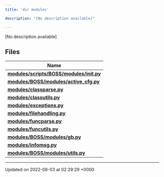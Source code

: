 ```yaml
---
title: 'dir modules'

description: "[No description available]"

---
```







[No description available]

## Files

| Name           |
| -------------- |
| **[modules/scripts/BOSS/modules/__init__.py](/documentation/code/colliderbit_development/files/scripts_2boss_2modules_2____init_____8py/#file-scripts/boss/modules/--init--.py)**  |
| **[modules/BOSS/modules/active_cfg.py](/documentation/code/colliderbit_development/files/boss_2modules_2active__cfg_8py/#file-boss/modules/active-cfg.py)**  |
| **[modules/classparse.py](/documentation/code/colliderbit_development/files/classparse_8py/#file-classparse.py)**  |
| **[modules/classutils.py](/documentation/code/colliderbit_development/files/classutils_8py/#file-classutils.py)**  |
| **[modules/exceptions.py](/documentation/code/colliderbit_development/files/exceptions_8py/#file-exceptions.py)**  |
| **[modules/filehandling.py](/documentation/code/colliderbit_development/files/filehandling_8py/#file-filehandling.py)**  |
| **[modules/funcparse.py](/documentation/code/colliderbit_development/files/funcparse_8py/#file-funcparse.py)**  |
| **[modules/funcutils.py](/documentation/code/colliderbit_development/files/funcutils_8py/#file-funcutils.py)**  |
| **[modules/BOSS/modules/gb.py](/documentation/code/colliderbit_development/files/boss_2modules_2gb_8py/#file-boss/modules/gb.py)**  |
| **[modules/infomsg.py](/documentation/code/colliderbit_development/files/infomsg_8py/#file-infomsg.py)**  |
| **[modules/BOSS/modules/utils.py](/documentation/code/colliderbit_development/files/boss_2modules_2utils_8py/#file-boss/modules/utils.py)**  |






-------------------------------

Updated on 2022-08-03 at 02:29:29 +0000
